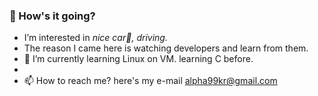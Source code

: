 <h3>👋 How's it going?</h3>  

- I’m interested in <i>nice car🚗, driving.</i>
- The reason I came here is watching developers and learn from them.
- 🌱 I’m currently learning Linux on VM. learning C before.
- <!--(add HTML5, CSS, JS, WebFrontEnd, shield.io design)-->
- 📫 How to reach me? here's my e-mail <a href="#" style='underline overline #FF3028'>alpha99kr@gmail.com</a>

<!---
JinPajama/JinPajama is a ✨ special ✨ repository because its `README.md` (this file) appears on your GitHub profile.
You can click the Preview link to take a look at your changes.
--->
 
